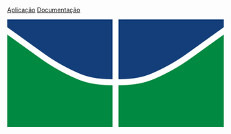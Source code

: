 
[Aplicação](pages/getting_started/download.html)
[Documentação](/README.md)

![logo](assets/logo.svg)